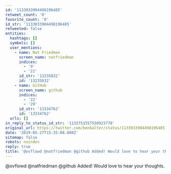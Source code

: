 ```yaml
---
id: '1133033904498196485'
retweet_count: '0'
favorite_count: '0'
id_str: '1133033904498196485'
retweeted: false
entities:
  hashtags: []
  symbols: []
  user_mentions:
    - name: Nat Friedman
      screen_name: natfriedman
      indices:
        - '9'
        - '21'
      id_str: '13235832'
      id: '13235832'
    - name: GitHub
      screen_name: github
      indices:
        - '22'
        - '29'
      id_str: '13334762'
      id: '13334762'
  urls: []
in_reply_to_status_id_str: '1132751557550923778'
original_url: https://twitter.com/benbalter/status/1133033904498196485
date: '2019-05-27T15:35:08.000Z'
sitemap: false
robots: noindex
reply: true
title: '@ovflowd @natfriedman @github Added! Would love to hear your thoughts.'
---
```


@ovflowd @natfriedman @github Added! Would love to hear your thoughts.